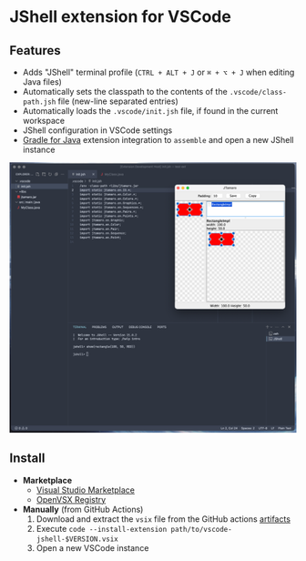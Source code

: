 # JShell extension for VSCode

## Features

- Adds "JShell" terminal profile (`CTRL + ALT + J` or `⌘ + ⌥ + J` when editing Java files)
- Automatically sets the classpath to the contents of the `.vscode/class-path.jsh` file (new-line separated entries)
- Automatically loads the `.vscode/init.jsh` file, if found in the current workspace
- JShell configuration in VSCode settings
- [Gradle for Java](https://github.com/microsoft/vscode-gradle) extension integration to `assemble` and open a new JShell instance

![Screenshot](assets/screenshot.png)

## Install

- **Marketplace**
  - [Visual Studio Marketplace](https://marketplace.visualstudio.com/items?itemName=luceresearchlab.vs-jshell)
  - [OpenVSX Registry](https://open-vsx.org/extension/luceresearchlab/vs-jshell)
- **Manually** (from GitHub Actions)
  1. Download and extract the `vsix` file from the GitHub actions [artifacts](https://github.com/LuCEresearchlab/vscode-jshell/actions/workflows/build.yml)
  2. Execute `code --install-extension path/to/vscode-jshell-$VERSION.vsix`
  3. Open a new VSCode instance
